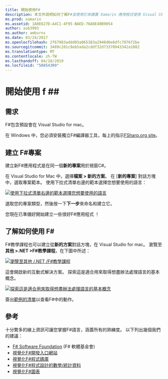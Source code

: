 ```yaml
---
title: 開始使用F#
description: 本文件說明如何了解F#並使用它來建置 Xamarin 應用程式使用 Visual Studio 2019 和 Visual Studio for mac。
ms.prod: xamarin
ms.assetid: 1A0E627D-A4C1-4F95-BAED-76A0E40B9054
author: asb3993
ms.author: amburns
ms.date: 03/24/2017
ms.openlocfilehash: 2f67983addd03a065383a2940d6e6dfc7076f2be
ms.sourcegitcommit: 3489c281c9eb5ada2cddf32d73370943342a1082
ms.translationtype: MT
ms.contentlocale: zh-TW
ms.lasthandoff: 04/18/2019
ms.locfileid: "58854309"
---
```

# <a name="getting-started-with-f35"></a>開始使用 f #&#35;

## <a name="requirements"></a>需求

F#包含預設會在 Visual Studio for mac。

在 Windows 中，您必須安裝獨立F#編譯器工具，每上的指示[FSharp.org site](http://fsharp.org/use/windows/)。

## <a name="creating-an-f35-project"></a>建立 F&#35;專案

建立新F#應用程式是在同一個**新的專案**用於視窗C#。

在 Visual Studio for Mac 中，選擇**檔案 > 新的方案**。 在 [**新的專案**] 對話方塊中，選取專案範本。 使用下拉式清單右邊的範本選擇您想要使用的語言：

 [![](overview-images/choosefsharp.png "使用下拉式清單右邊的範本選擇您想要使用的語言")](overview-images/choosefsharp.png#lightbox)

選取您的專案類型，然後按一下**下一步**來命名和建立它。


您現在已準備好開始建立一些很好F#應用程式 ！

## <a name="learning-to-use-f35"></a>了解如何使用 F&#35;

F#教學課程也可以建立從**新的方案**對話方塊，在 Visual Studio for mac。 瀏覽至**其他 >.NET >F#教學課程**，在下圖中所述：

 [![](overview-images/fsharptutorial.png "瀏覽至其他 /.NET /F#教學課程")](overview-images/fsharptutorial.png#lightbox)

這會開啟新的互動式解決方案。 探索這是適合用來取得想盡辦法處理語言的基本概念。

 [![](overview-images/newtutorial-sml.png "探索這是適合用來取得想盡辦法處理語言的基本概念")](overview-images/newtutorial.png#lightbox)

簽出[範例的清單](~/cross-platform/platform/fsharp/samples.md)以查看F#中的動作。

## <a name="references"></a>參考

十分繁多的線上資訊可讓您掌握F#語言，涵蓋所有的熟練度。 以下列出幾個我們的建議：

-  [F# Software Foundation](http://fsharp.org) (F# 軟體基金會)
-  [視覺化F#開發入口網站](http://go.microsoft.com/fwlink/?LinkID=234174)
-  [視覺化F#程式碼庫](http://go.microsoft.com/fwlink/?LinkID=124614)
-  [視覺化F#程式設計的數學/統計資料](http://go.microsoft.com/fwlink/?LinkId=235173)
-  [視覺化F#圖表](http://go.microsoft.com/fwlink/?LinkId=235176)

